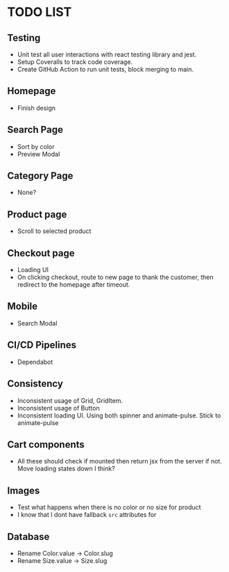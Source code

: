 # TODO LIST

## Testing

- Unit test all user interactions with react testing library and jest.
- Setup Coveralls to track code coverage.
- Create GitHub Action to run unit tests, block merging to main.

## Homepage

- Finish design

## Search Page

- Sort by color
- Preview Modal

## Category Page

- None?

## Product page

- Scroll to selected product

## Checkout page

- Loading UI
- On clicking checkout, route to new page to thank the customer, then redirect to the homepage after timeout.

## Mobile

- Search Modal

## CI/CD Pipelines

- Dependabot

## Consistency

- Inconsistent usage of Grid, GridItem.
- Inconsistent usage of Button
- Inconsistent loading UI. Using both spinner and animate-pulse. Stick to animate-pulse

## Cart components

- All these should check if mounted then return jsx from the server if not. Move loading states down I think?

## Images

- Test what happens when there is no color or no size for product
- I know that I dont have fallback `src` attributes for <Image />

## Database

- Rename Color.value -> Color.slug
- Rename Size.value -> Size.slug
